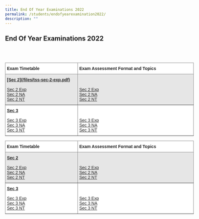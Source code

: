 ```yaml
---
title: End Of Year Examinations 2022
permalink: /students/endofyearexamination2022/
description: ""
---
```

## End Of Year Examinations 2022
<br>
<br>

<style type="text/css">
.tg  {border-collapse:collapse;border-spacing:0;}
.tg td{border-color:black;border-style:solid;border-width:1px;font-family:Arial, sans-serif;font-size:14px;
  overflow:hidden;padding:10px 5px;word-break:normal;}
.tg th{border-color:black;border-style:solid;border-width:1px;font-family:Arial, sans-serif;font-size:14px;
  font-weight:normal;overflow:hidden;padding:10px 5px;word-break:normal;}
.tg .tg-mvfo{background-color:#E6E6E6;border-color:inherit;color:#222;text-align:left;vertical-align:top}
.tg .tg-nge7{background-color:#FFF;border-color:inherit;color:#222;text-align:left;text-decoration:underline;vertical-align:top}
.tg .tg-0f6e{background-color:#FFF;border-color:inherit;color:#222;font-weight:bold;text-align:left;vertical-align:top}
.tg .tg-19uq{background-color:#E6E6E6;border-color:inherit;color:#222;text-align:left;text-decoration:underline;vertical-align:top}
.tg .tg-ats7{background-color:#FFF;border-color:inherit;color:#222;text-align:left;vertical-align:top}
</style>
<table style="undefined;table-layout: fixed; width: 617px" class="tg">
<colgroup>
<col style="width: 237px">
<col style="width: 380px">
</colgroup>
<thead>
  <tr>
    <th class="tg-0f6e"><span style="font-weight:bold">Exam Timetable</span></th>
    <th class="tg-0f6e"><span style="font-weight:bold">Exam Assessment Format and Topics</span></th>
  </tr>
</thead>
<tbody>
  <tr>
    <td class="tg-19uq"><span style="font-weight:bold">[Sec 2](/files/tss-sec-2-exp.pdf) </span><br><span style="font-weight:bold"> </span><br>Sec 2 Exp <br>Sec 2 NA<br>Sec 2 NT</td>
    <td class="tg-mvfo"> <br><br><span style="text-decoration:underline">Sec 2 Exp </span><br><span style="text-decoration:underline">Sec 2 NA</span><br><span style="text-decoration:underline">Sec 2 NT </span></td>
  </tr>
  <tr>
    <td class="tg-nge7"><span style="font-weight:bold">Sec 3 </span><br><br>Sec 3 Exp<br>Sec 3 NA <br>Sec 3 NT </td>
    <td class="tg-ats7"> <br><br><span style="text-decoration:underline">Sec 3 Exp </span><br><span style="text-decoration:underline">Sec 3 NA </span><br><span style="text-decoration:underline">Sec 3 NT </span></td>
  </tr>
</tbody>
</table>

<style type="text/css">
.tg  {border-collapse:collapse;border-spacing:0;}
.tg td{border-color:black;border-style:solid;border-width:1px;font-family:Arial, sans-serif;font-size:14px;
  overflow:hidden;padding:10px 5px;word-break:normal;}
.tg th{border-color:black;border-style:solid;border-width:1px;font-family:Arial, sans-serif;font-size:14px;
  font-weight:normal;overflow:hidden;padding:10px 5px;word-break:normal;}
.tg .tg-mvfo{background-color:#E6E6E6;border-color:inherit;color:#222;text-align:left;vertical-align:top}
.tg .tg-nge7{background-color:#FFF;border-color:inherit;color:#222;text-align:left;text-decoration:underline;vertical-align:top}
.tg .tg-0f6e{background-color:#FFF;border-color:inherit;color:#222;font-weight:bold;text-align:left;vertical-align:top}
.tg .tg-19uq{background-color:#E6E6E6;border-color:inherit;color:#222;text-align:left;text-decoration:underline;vertical-align:top}
.tg .tg-ats7{background-color:#FFF;border-color:inherit;color:#222;text-align:left;vertical-align:top}
</style>
<table style="undefined;table-layout: fixed; width: 617px" class="tg">
<colgroup>
<col style="width: 237px">
<col style="width: 380px">
</colgroup>
<thead>
  <tr>
    <th class="tg-0f6e"><span style="font-weight:bold">Exam Timetable</span></th>
    <th class="tg-0f6e"><span style="font-weight:bold">Exam Assessment Format and Topics</span></th>
  </tr>
</thead>
<tbody>
  <tr>
    <td class="tg-19uq"><span style="font-weight:bold">Sec 2</span><br><span style="font-weight:bold"> </span><br>Sec 2 Exp <br>Sec 2 NA<br>Sec 2 NT</td>
    <td class="tg-mvfo"> <br><br><span style="text-decoration:underline">Sec 2 Exp </span><br><span style="text-decoration:underline">Sec 2 NA</span><br><span style="text-decoration:underline">Sec 2 NT </span></td>
  </tr>
  <tr>
    <td class="tg-nge7"><span style="font-weight:bold">Sec 3 </span><br><br>Sec 3 Exp<br>Sec 3 NA <br>Sec 3 NT </td>
    <td class="tg-ats7"> <br><br><span style="text-decoration:underline">Sec 3 Exp </span><br><span style="text-decoration:underline">Sec 3 NA </span><br><span style="text-decoration:underline">Sec 3 NT </span></td>
  </tr>
</tbody>
</table>